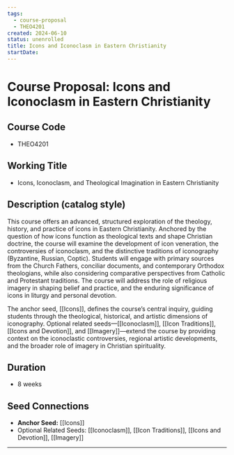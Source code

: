 ```yaml
---
tags:
  - course-proposal
  - THEO4201
created: 2024-06-10
status: unenrolled
title: Icons and Iconoclasm in Eastern Christianity
startDate:
---
```

# Course Proposal: Icons and Iconoclasm in Eastern Christianity

## Course Code
- THEO4201

## Working Title
- Icons, Iconoclasm, and Theological Imagination in Eastern Christianity

## Description (catalog style)
This course offers an advanced, structured exploration of the theology, history, and practice of icons in Eastern Christianity. Anchored by the question of how icons function as theological texts and shape Christian doctrine, the course will examine the development of icon veneration, the controversies of iconoclasm, and the distinctive traditions of iconography (Byzantine, Russian, Coptic). Students will engage with primary sources from the Church Fathers, conciliar documents, and contemporary Orthodox theologians, while also considering comparative perspectives from Catholic and Protestant traditions. The course will address the role of religious imagery in shaping belief and practice, and the enduring significance of icons in liturgy and personal devotion.

The anchor seed, [[Icons]], defines the course’s central inquiry, guiding students through the theological, historical, and artistic dimensions of iconography. Optional related seeds—[[Iconoclasm]], [[Icon Traditions]], [[Icons and Devotion]], and [[Imagery]]—extend the course by providing context on the iconoclastic controversies, regional artistic developments, and the broader role of imagery in Christian spirituality. 

## Duration
- 8 weeks

## Seed Connections
- **Anchor Seed:** [[Icons]]    
- Optional Related Seeds: [[Iconoclasm]], [[Icon Traditions]], [[Icons and Devotion]], [[Imagery]]

---